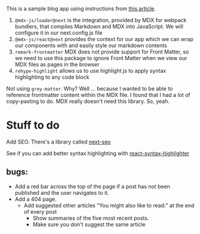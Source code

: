 This is a sample blog app using instructions from [this article](https://blog.logrocket.com/create-next-js-mdx-blog/).

1. `@mdx-js/loader@next` is the integration, provided by MDX for webpack bundlers, that compiles Markdown and MDX into JavaScript. We will configure it in our next.config.js file
2. `@mdx-js/react@next` provides the context for our app which we can wrap our components with and easily style our markdown contents
3. `remark-frontmatter` MDX does not provide support for Front Matter, so we need to use this package to ignore Front Matter when we view our MDX files as pages in the browser
4. `rehype-highlight` allows us to use highlight.js to apply syntax highlighting to any code block

Not using `grey-matter`. Why? Well ... because I wanted to be able to reference frontmatter content within the MDX file. I found that I had a lot of copy-pasting to do. MDX really doesn't need this library. So, yeah.

# Stuff to do

Add SEO. There's a library called [next-seo](https://www.npmjs.com/package/next-seo)

See if you can add better syntax highlighting with [react-syntax-highlighter](https://github.com/react-syntax-highlighter/react-syntax-highlighter)

## bugs:

- Add a red bar across the top of the page if a post has not been published and the user navigates to it.
- Add a 404 page.
  - Add suggested other articles "You might also like to read:" at the end of every post
    - Show summaries of the five most recent posts.
    - Make sure you don't suggest the same article
